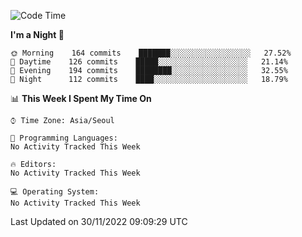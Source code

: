 <!--START_SECTION:waka-->
![Code Time](http://img.shields.io/badge/Code%20Time-1%2C493%20hrs%2059%20mins-blue)

**I'm a Night 🦉** 

```text
🌞 Morning    164 commits    ███████░░░░░░░░░░░░░░░░░░   27.52% 
🌆 Daytime    126 commits    █████░░░░░░░░░░░░░░░░░░░░   21.14% 
🌃 Evening    194 commits    ████████░░░░░░░░░░░░░░░░░   32.55% 
🌙 Night      112 commits    ████░░░░░░░░░░░░░░░░░░░░░   18.79%

```


📊 **This Week I Spent My Time On** 

```text
⌚︎ Time Zone: Asia/Seoul

💬 Programming Languages: 
No Activity Tracked This Week

🔥 Editors: 
No Activity Tracked This Week

💻 Operating System: 
No Activity Tracked This Week

```


 Last Updated on 30/11/2022 09:09:29 UTC
<!--END_SECTION:waka-->
